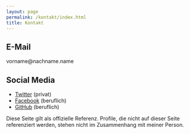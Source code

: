 ```yaml
---
layout: page
permalink: /kontakt/index.html
title: Kontakt
---
```

<h2>E-Mail</h2>
vorname@nachname.name
<h2>Social Media</h2>
<ul>
  <li><a href="https://www.twitter.com/jollife">Twitter</a> (privat)</li>
  <li><a href="https://www.facebook.com/jollife">Facebook</a> (beruflich)</li>
  <li><a href="https://github.com/johannesnagl">GitHub</a> (beruflich)</li>
</ul>
Diese Seite gilt als offizielle Referenz. Profile, die nicht auf dieser Seite referenziert werden, stehen nicht im Zusammenhang mit meiner Person.
